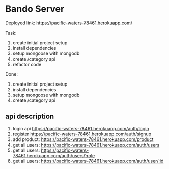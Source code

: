 # Bando Server

Deployed link: https://pacific-waters-78461.herokuapp.com/

Task:

1. create initial project setup
2. install dependencies
3. setup mongoose with mongodb
4. create /category api
5. refactor code

Done:

1. create initial project setup
2. install dependencies
3. setup mongoose with mongodb
4. create /category api

## api description

1. login api https://pacific-waters-78461.herokuapp.com/auth/login
2. register https://pacific-waters-78461.herokuapp.com/auth/signup
3. add product: https://pacific-waters-78461.herokuapp.com/product
4. get all users: https://pacific-waters-78461.herokuapp.com/auth/users
5. get all users: https://pacific-waters-78461.herokuapp.com/auth/users/:role
6. get all users: https://pacific-waters-78461.herokuapp.com/auth/user/:id
